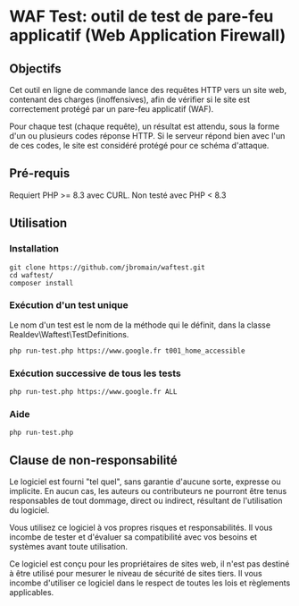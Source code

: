 # WAF Test: outil de test de pare-feu applicatif (Web Application Firewall)

## Objectifs
Cet outil en ligne de commande lance des requêtes HTTP vers un site web, contenant des charges (inoffensives), afin de vérifier si le site est correctement protégé par un pare-feu applicatif (WAF). 

Pour chaque test (chaque requête), un résultat est attendu, sous la forme d'un ou plusieurs codes réponse HTTP. Si le serveur répond bien avec l'un de ces codes, le site est considéré protégé pour ce schéma d'attaque.

## Pré-requis
Requiert PHP >= 8.3 avec CURL.
Non testé avec PHP < 8.3

## Utilisation
### Installation
```
git clone https://github.com/jbromain/waftest.git
cd waftest/
composer install
```

### Exécution d'un test unique
Le nom d'un test est le nom de la méthode qui le définit, dans la classe Realdev\Waftest\TestDefinitions.
```
php run-test.php https://www.google.fr t001_home_accessible
```

### Exécution successive de tous les tests
```
php run-test.php https://www.google.fr ALL
```

### Aide
```
php run-test.php
```

## Clause de non-responsabilité
Le logiciel est fourni "tel quel", sans garantie d'aucune sorte, expresse ou implicite. En aucun cas, les auteurs ou contributeurs ne pourront être tenus responsables de tout dommage, direct ou indirect, résultant de l'utilisation du logiciel. 

Vous utilisez ce logiciel à vos propres risques et responsabilités. Il vous incombe de tester et d'évaluer sa compatibilité avec vos besoins et systèmes avant toute utilisation.

Ce logiciel est conçu pour les propriétaires de sites web, il n'est pas destiné à être utilisé pour mesurer le niveau de sécurité de sites tiers. Il vous incombe d'utiliser ce logiciel dans le respect de toutes les lois et règlements applicables.